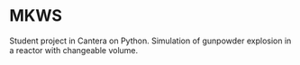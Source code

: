 # MKWS
Student project in Cantera on Python. Simulation of gunpowder explosion in a reactor with changeable volume.
